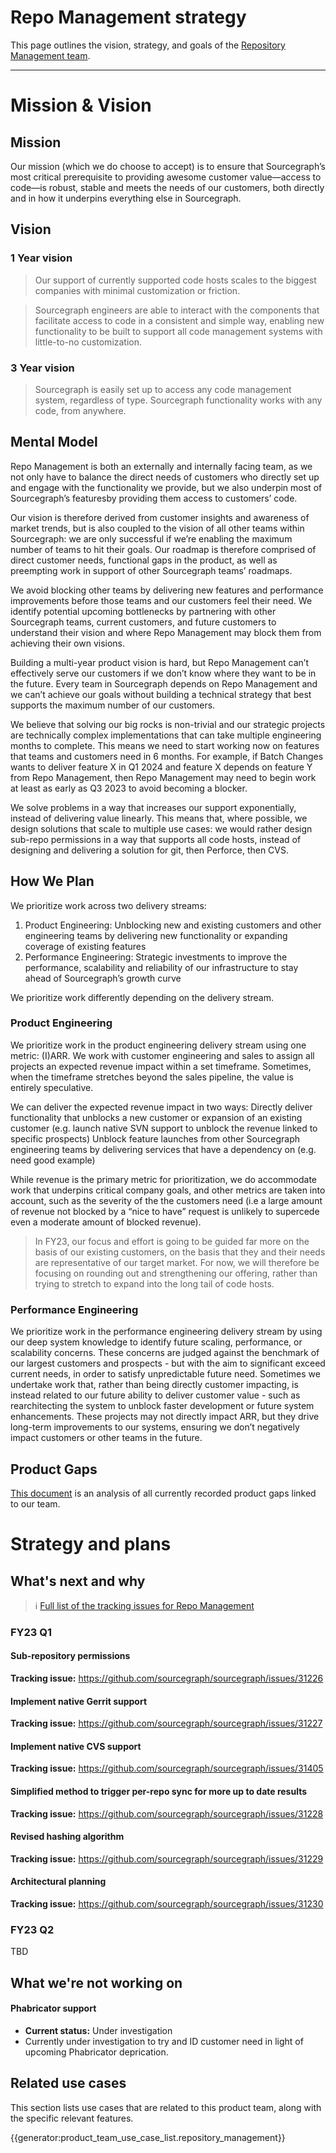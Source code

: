# Repo Management strategy

This page outlines the vision, strategy, and goals of the [Repository Management team](../../../../departments/product-engineering/engineering/enablement/repo-management/index.md).

---

# Mission & Vision

## Mission

Our mission (which we do choose to accept) is to ensure that Sourcegraph’s most critical prerequisite to providing awesome customer value—access to code—is robust, stable and meets the needs of our customers, both directly and in how it underpins everything else in Sourcegraph.

## Vision

### 1 Year vision

> Our support of currently supported code hosts scales to the biggest companies with minimal customization or friction.

> Sourcegraph engineers are able to interact with the components that facilitate access to code in a consistent and simple way, enabling new functionality to be built to support all code management systems with little-to-no customization.

### 3 Year vision

> Sourcegraph is easily set up to access any code management system, regardless of type. Sourcegraph functionality works with any code, from anywhere.

## Mental Model

Repo Management is both an externally and internally facing team, as we not only have to balance the direct needs of customers who directly set up and engage with the functionality we provide, but we also underpin most of Sourcegraph’s featuresby providing them access to customers’ code.

Our vision is therefore derived from customer insights and awareness of market trends, but is also coupled to the vision of all other teams within Sourcegraph: we are only successful if we’re enabling the maximum number of teams to hit their goals. Our roadmap is therefore comprised of direct customer needs, functional gaps in the product, as well as preempting work in support of other Sourcegraph teams’ roadmaps.

We avoid blocking other teams by delivering new features and performance improvements before those teams and our customers feel their need. We identify potential upcoming bottlenecks by partnering with other Sourcegraph teams, current customers, and future customers to understand their vision and where Repo Management may block them from achieving their own visions.

Building a multi-year product vision is hard, but Repo Management can’t effectively serve our customers if we don’t know where they want to be in the future. Every team in Sourcegraph depends on Repo Management and we can’t achieve our goals without building a technical strategy that best supports the maximum number of our customers.

We believe that solving our big rocks is non-trivial and our strategic projects are technically complex implementations that can take multiple engineering months to complete. This means we need to start working now on features that teams and customers need in 6 months. For example, if Batch Changes wants to deliver feature X in Q1 2024 and feature X depends on feature Y from Repo Management, then Repo Management may need to begin work at least as early as Q3 2023 to avoid becoming a blocker.

We solve problems in a way that increases our support exponentially, instead of delivering value linearly. This means that, where possible, we design solutions that scale to multiple use cases: we would rather design sub-repo permissions in a way that supports all code hosts, instead of designing and delivering a solution for git, then Perforce, then CVS.

## How We Plan

We prioritize work across two delivery streams:

1.  Product Engineering: Unblocking new and existing customers and other engineering teams by delivering new functionality or expanding coverage of existing features
1.  Performance Engineering: Strategic investments to improve the performance, scalability and reliability of our infrastructure to stay ahead of Sourcegraph’s growth curve

We prioritize work differently depending on the delivery stream.

### Product Engineering

We prioritize work in the product engineering delivery stream using one metric: (I)ARR. We work with customer engineering and sales to assign all projects an expected revenue impact within a set timeframe. Sometimes, when the timeframe stretches beyond the sales pipeline, the value is entirely speculative.

We can deliver the expected revenue impact in two ways:
Directly deliver functionality that unblocks a new customer or expansion of an existing customer (e.g. launch native SVN support to unblock the revenue linked to specific prospects)
Unblock feature launches from other Sourcegraph engineering teams by delivering services that have a dependency on (e.g. need good example)

While revenue is the primary metric for prioritization, we do accommodate work that underpins critical company goals, and other metrics are taken into account, such as the severity of the the customers need (i.e a large amount of revenue not blocked by a “nice to have” request is unlikely to supercede even a moderate amount of blocked revenue).

> In FY23, our focus and effort is going to be guided far more on the basis of our existing customers, on the basis that they and their needs are representative of our target market. For now, we will therefore be focusing on rounding out and strengthening our offering, rather than trying to stretch to expand into the long tail of code hosts.

### Performance Engineering

We prioritize work in the performance engineering delivery stream by using our deep system knowledge to identify future scaling, performance, or scalability concerns. These concerns are judged against the benchmark of our largest customers and prospects - but with the aim to significant exceed current needs, in order to satisfy unpredictable future need. Sometimes we undertake work that, rather than being directly customer impacting, is instead related to our future ability to deliver customer value - such as rearchitecting the system to unblock faster development or future system enhancements. These projects may not directly impact ARR, but they drive long-term improvements to our systems, ensuring we don’t negatively impact customers or other teams in the future.

## Product Gaps

[This document](https://docs.google.com/document/d/14P-QtLBjd264I9-p70wL6rP36_GltAGsF18sMWawzGc/edit#heading=h.vki1iuq1jfl1) is an analysis of all currently recorded product gaps linked to our team.

# Strategy and plans

## What's next and why

> ℹ️ [Full list of the tracking issues for Repo Management](https://github.com/orgs/sourcegraph/projects/214/views/21?filterQuery=label%3A%22team%2Frepo-management%22)

### FY23 Q1

#### Sub-repository permissions

**Tracking issue:** https://github.com/sourcegraph/sourcegraph/issues/31226

#### Implement native Gerrit support

**Tracking issue:** https://github.com/sourcegraph/sourcegraph/issues/31227

#### Implement native CVS support

**Tracking issue:** https://github.com/sourcegraph/sourcegraph/issues/31405

#### Simplified method to trigger per-repo sync for more up to date results

**Tracking issue:** https://github.com/sourcegraph/sourcegraph/issues/31228

#### Revised hashing algorithm

**Tracking issue:** https://github.com/sourcegraph/sourcegraph/issues/31229

#### Architectural planning

**Tracking issue:** https://github.com/sourcegraph/sourcegraph/issues/31230

### FY23 Q2

TBD

## What we're not working on

#### Phabricator support

- **Current status:** Under investigation
- Currently under investigation to try and ID customer need in light of upcoming Phabricator deprication.

## Related use cases

This section lists use cases that are related to this product team, along with the specific relevant features.

{{generator:product_team_use_case_list.repository_management}}

